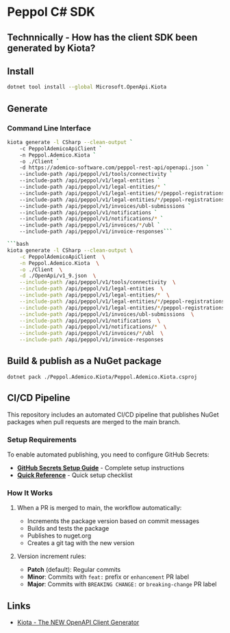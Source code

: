 # Peppol C# SDK

## Technnically - How has the client SDK been generated by Kiota?

## Install

```bash
dotnet tool install --global Microsoft.OpenApi.Kiota
```

## Generate

### Command Line Interface

```bash
kiota generate -l CSharp --clean-output `
    -c PeppolAdemicoApiClient `
    -n Peppol.Ademico.Kiota `
    -o ./Client `
    -d https://ademico-software.com/peppol-rest-api/openapi.json `
    --include-path /api/peppol/v1/tools/connectivity `
    --include-path /api/peppol/v1/legal-entities `
    --include-path /api/peppol/v1/legal-entities/* `
    --include-path /api/peppol/v1/legal-entities/*/peppol-registrations `
    --include-path /api/peppol/v1/legal-entities/*/peppol-registrations/* `
    --include-path /api/peppol/v1/invoices/ubl-submissions `
    --include-path /api/peppol/v1/notifications `
    --include-path /api/peppol/v1/notifications/* `
    --include-path /api/peppol/v1/invoices/*/ubl `
    --include-path /api/peppol/v1/invoice-responses```

```bash
kiota generate -l CSharp --clean-output \
    -c PeppolAdemicoApiClient  \
    -n Peppol.Ademico.Kiota  \
    -o ./Client  \
    -d ./OpenApi/v1_9.json  \
    --include-path /api/peppol/v1/tools/connectivity  \
    --include-path /api/peppol/v1/legal-entities  \
    --include-path /api/peppol/v1/legal-entities/*  \
    --include-path /api/peppol/v1/legal-entities/*/peppol-registrations  \
    --include-path /api/peppol/v1/legal-entities/*/peppol-registrations/*  \
    --include-path /api/peppol/v1/invoices/ubl-submissions  \
    --include-path /api/peppol/v1/notifications  \
    --include-path /api/peppol/v1/notifications/*  \
    --include-path /api/peppol/v1/invoices/*/ubl  \
    --include-path /api/peppol/v1/invoice-responses
```

## Build & publish as a NuGet package

```
dotnet pack ./Peppol.Ademico.Kiota/Peppol.Ademico.Kiota.csproj 
```

## CI/CD Pipeline

This repository includes an automated CI/CD pipeline that publishes NuGet packages when pull requests are merged to the main branch.

### Setup Requirements

To enable automated publishing, you need to configure GitHub Secrets:

- **[GitHub Secrets Setup Guide](docs/github-secrets-setup.md)** - Complete setup instructions
- **[Quick Reference](docs/secrets-quick-reference.md)** - Quick setup checklist

### How It Works

1. When a PR is merged to main, the workflow automatically:
   - Increments the package version based on commit messages
   - Builds and tests the package
   - Publishes to nuget.org
   - Creates a git tag with the new version

2. Version increment rules:
   - **Patch** (default): Regular commits
   - **Minor**: Commits with `feat:` prefix or `enhancement` PR label
   - **Major**: Commits with `BREAKING CHANGE:` or `breaking-change` PR label

## Links

- [Kiota - The NEW OpenAPI Client Generator](https://www.youtube.com/watch?v=nk9BUPKgN_k&ab_channel=GuiFerreira)

